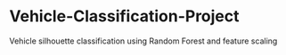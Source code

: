 # Vehicle-Classification-Project
Vehicle silhouette classification using Random Forest and feature scaling
